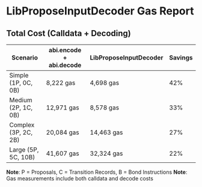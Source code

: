# LibProposeInputDecoder Gas Report

## Total Cost (Calldata + Decoding)

| Scenario | abi.encode + abi.decode | LibProposeInputDecoder | Savings |
|----------|-------------------------|----------------------|---------|
| Simple (1P, 0C, 0B) | 8,222 gas | 4,698 gas | 42% |
| Medium (2P, 1C, 0B) | 12,971 gas | 8,578 gas | 33% |
| Complex (3P, 2C, 2B) | 20,084 gas | 14,463 gas | 27% |
| Large (5P, 5C, 10B) | 41,607 gas | 32,324 gas | 22% |

**Note**: P = Proposals, C = Transition Records, B = Bond Instructions
**Note**: Gas measurements include both calldata and decode costs
